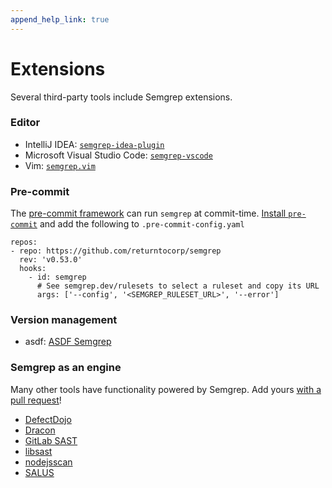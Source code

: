 ```yaml
---
append_help_link: true
---
```


# Extensions

Several third-party tools include Semgrep extensions.

### Editor

- IntelliJ IDEA: [`semgrep-idea-plugin`](https://github.com/jtmelton/semgrep-idea-plugin)
- Microsoft Visual Studio Code: [`semgrep-vscode`](https://marketplace.visualstudio.com/items?itemName=semgrep.semgrep)
- Vim: [`semgrep.vim`](https://github.com/returntocorp/semgrep.vim)

### Pre-commit

The [pre-commit framework](https://pre-commit.com/) can run `semgrep` at commit-time. [Install `pre-commit`](https://pre-commit.com/#install) and add the following to `.pre-commit-config.yaml`

```
repos:
- repo: https://github.com/returntocorp/semgrep
  rev: 'v0.53.0'
  hooks:
    - id: semgrep
      # See semgrep.dev/rulesets to select a ruleset and copy its URL
      args: ['--config', '<SEMGREP_RULESET_URL>', '--error']
```

### Version management

- asdf: [ASDF Semgrep](https://github.com/brentjanderson/asdf-semgrep)

### Semgrep as an engine

Many other tools have functionality powered by Semgrep.
Add yours [with a pull request](https://github.com/returntocorp/semgrep-docs)!

- [DefectDojo](https://github.com/DefectDojo/django-DefectDojo/pull/2781)
- [Dracon](https://github.com/thought-machine/dracon)
- [GitLab SAST](https://docs.gitlab.com/ee/user/application_security/sast/#multi-project-support)
- [libsast](https://github.com/ajinabraham/libsast)
- [nodejsscan](https://github.com/ajinabraham/nodejsscan)
- [SALUS](https://github.com/coinbase/salus/blob/master/docs/scanners/semgrep.md)
